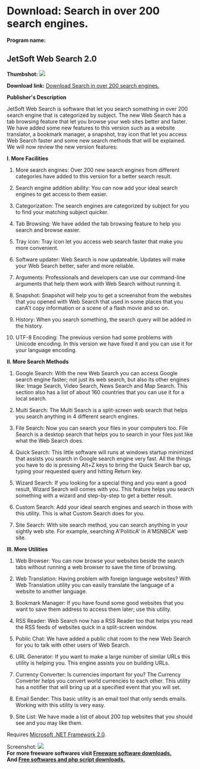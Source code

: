 # Download: Search in over 200 search engines.

**Program name:**

## JetSoft Web Search 2.0

  
**Thumbshot:** ![](http://www.freewarefiles.com/screenshot/jswebsearch2_md.gif)   
  
**Download link:** [Download Search in over 200 search engines.](http://freesoftwares.boysofts.com/JetSoft-Web-Search_program_32492.html)  
  


**Publisher's Description**  
  


JetSoft Web Search is software that let you search something in over 200 search engine that is categorized by subject. The new Web Search has a tab browsing feature that let you browse your web sites better and faster. We have added some new features to this version such as a website translator, a bookmark manager, a snapshot, tray icon that let you access Web Search faster and some new search methods that will be explained. We will now review the new version features: 

**I. More Facilities**

  1. More search engines: Over 200 new search engines from different categories have added to this version for a better search result.  

  2. Search engine addition ability: You can now add your ideal search engines to get access to them easier.  

  3. Categorization: The search engines are categorized by subject for you to find your matching subject quicker.  

  4. Tab Browsing: We have added the tab browsing feature to help you search and browse easier.  

  5. Tray icon: Tray icon let you access web search faster that make you more convenient.  

  6. Software updater: Web Search is now updateable. Updates will make your Web Search better, safer and more reliable.  

  7. Arguments: Professionals and developers can use our command-line arguments that help them work with Web Search without running it.  

  8. Snapshot: Snapshot will help you to get a screenshot from the websites that you opened with Web Search that used in some places that you canA't copy information or a scene of a flash movie and so on.  

  9. History: When you search something, the search query will be added in the history.  

  10. UTF-8 Encoding: The previous version had some problems with Unicode encoding. In this version we have fixed it and you can use it for your language encoding.  


**II. More Search Methods**

  1. Google Search: With the new Web Search you can access Google search engine faster; not just its web search, but also its other engines like: Image Search, Video Search, News Search and Map Search. This section also has a list of about 160 countries that you can use it for a local search.  

  2. Multi Search: The Multi Search is a split-screen web search that helps you search anything in 4 different search engines.  

  3. File Search: Now you can search your files in your computers too. File Search is a desktop search that helps you to search in your files just like what the Web Search does.  

  4. Quick Search: This little software will runs at windows startup minimized that assists you search in Google search engine very fast. All the things you have to do is pressing Alt+Z keys to bring the Quick Search bar up, typing your requested query and hitting Return key.  

  5. Wizard Search: If you looking for a special thing and you want a good result, Wizard Search will comes with you. This feature helps you search something with a wizard and step-by-step to get a better result.  

  6. Custom Search: Add your ideal search engines and search in those with this utility. This is what Custom Search does for you.  

  7. Site Search: With site search method, you can search anything in your sightly web site. For example, searching A'PoliticA' in A'MSNBCA' web site.  


**III. More Utilities**

  1. Web Browser: You can now browse your websites beside the search tabs without running a web browser to save the time of browsing.  

  2. Web Translation: Having problem with foreign language websites? With Web Translation utility you can easily translate the language of a website to another language.  

  3. Bookmark Manager: If you have found some good websites that you want to save them address to access them later; use this utility.  

  4. RSS Reader: Web Search now has a RSS Reader too that helps you read the RSS feeds of websites quick in a split-screen window.  

  5. Public Chat: We have added a public chat room to the new Web Search for you to talk with other users of Web Search.  

  6. URL Generator: If you want to make a large number of similar URLs this utility is helping you. This engine assists you on building URLs.  

  7. Currency Converter: Is currencies important for you? The Currency Converter helps you convert world currencies to each other. This utility has a notifier that will bring up at a specified event that you will set.  

  8. Email Sender: This basic utility is an email tool that only sends emails. Working with this utility is very easy.  

  9. Site List: We have made a list of about 200 top websites that you should see and you may like them.  


Requires [Microsoft .NET Framework 2.0](http://www.freewarefiles.com/program_10_108_16026.html). 

  
  
Screenshot: ![](http://www.freewarefiles.com/screenshot/jswebsearch2.gif)   
**For more freeware softwares visit [Freeware software downloads.](http://freesoftwares.boysofts.com/)**   
**And [Free softwares and php script downloads.](http://www.boysofts.com/)**

